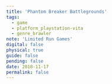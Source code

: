 ```yaml
---
title: 'Phantom Breaker Battlegrounds'
tags:
  - game
  - platform_playstation-vita
  - genre_brawler
note: 'Limited Run Games'
digital: false
physical: true
guide: false
pending: false
date: 2018-11-17
permalink: false
---
```

